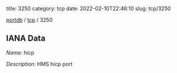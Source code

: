 title: 3250
category: tcp
date: 2022-02-10T22:46:10
slug: tcp/3250

[portdb](/) / [tcp](/category/tcp.html) / 3250


## IANA Data

_Name:_ hicp

_Description:_ HMS hicp port

